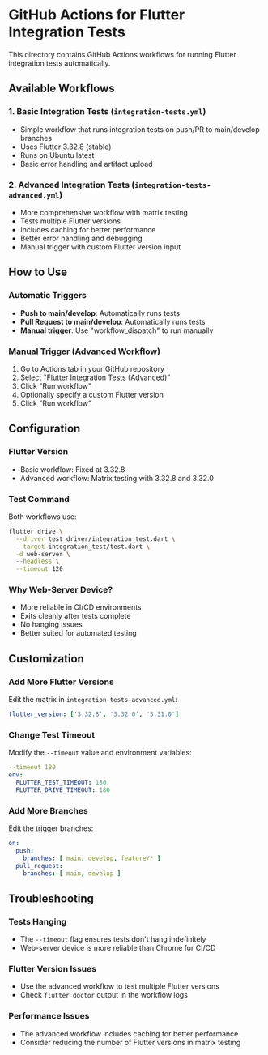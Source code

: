 # GitHub Actions for Flutter Integration Tests

This directory contains GitHub Actions workflows for running Flutter integration tests automatically.

## Available Workflows

### 1. Basic Integration Tests (`integration-tests.yml`)
- Simple workflow that runs integration tests on push/PR to main/develop branches
- Uses Flutter 3.32.8 (stable)
- Runs on Ubuntu latest
- Basic error handling and artifact upload

### 2. Advanced Integration Tests (`integration-tests-advanced.yml`)
- More comprehensive workflow with matrix testing
- Tests multiple Flutter versions
- Includes caching for better performance
- Better error handling and debugging
- Manual trigger with custom Flutter version input

## How to Use

### Automatic Triggers
- **Push to main/develop**: Automatically runs tests
- **Pull Request to main/develop**: Automatically runs tests
- **Manual trigger**: Use "workflow_dispatch" to run manually

### Manual Trigger (Advanced Workflow)
1. Go to Actions tab in your GitHub repository
2. Select "Flutter Integration Tests (Advanced)"
3. Click "Run workflow"
4. Optionally specify a custom Flutter version
5. Click "Run workflow"

## Configuration

### Flutter Version
- Basic workflow: Fixed at 3.32.8
- Advanced workflow: Matrix testing with 3.32.8 and 3.32.0

### Test Command
Both workflows use:
```bash
flutter drive \
  --driver test_driver/integration_test.dart \
  --target integration_test/test.dart \
  -d web-server \
  --headless \
  --timeout 120
```

### Why Web-Server Device?
- More reliable in CI/CD environments
- Exits cleanly after tests complete
- No hanging issues
- Better suited for automated testing

## Customization

### Add More Flutter Versions
Edit the matrix in `integration-tests-advanced.yml`:
```yaml
flutter_version: ['3.32.8', '3.32.0', '3.31.0']
```

### Change Test Timeout
Modify the `--timeout` value and environment variables:
```yaml
--timeout 180
env:
  FLUTTER_TEST_TIMEOUT: 180
  FLUTTER_DRIVE_TIMEOUT: 180
```

### Add More Branches
Edit the trigger branches:
```yaml
on:
  push:
    branches: [ main, develop, feature/* ]
  pull_request:
    branches: [ main, develop ]
```

## Troubleshooting

### Tests Hanging
- The `--timeout` flag ensures tests don't hang indefinitely
- Web-server device is more reliable than Chrome for CI/CD

### Flutter Version Issues
- Use the advanced workflow to test multiple Flutter versions
- Check `flutter doctor` output in the workflow logs

### Performance Issues
- The advanced workflow includes caching for better performance
- Consider reducing the number of Flutter versions in matrix testing 